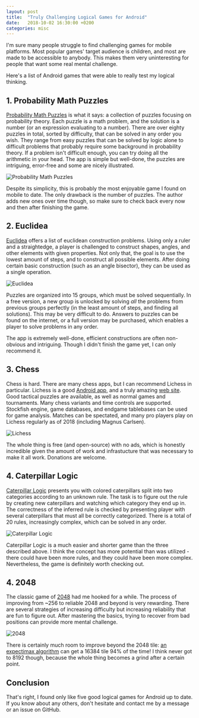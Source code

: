 ```yaml
---
layout: post
title:  "Truly Challenging Logical Games for Android"
date:   2018-10-02 16:30:00 +0200
categories: misc
---
```


I'm sure many people struggle to find challenging games for mobile platforms.
Most popular games' target audience is children, and most are made to be accessible to
anybody. This makes them very uninteresting for people that want some real mental
challenge.

Here's a list of Android games that were able to really test my logical thinking.

## 1. Probability Math Puzzles

[Probability Math Puzzles](https://play.google.com/store/apps/details?id=atorch.statspuzzles)
is what it says: a collection of puzzles focusing on probability theory. Each puzzle
is a math problem, and the solution is a number (or an expression evaluating to a number).
There are over eighty puzzles in total, sorted by difficulty, that can be solved in
any order you wish. They range from easy puzzles that can be solved by logic alone
to difficult problems that probably require some background in probability theory.
If a problem isn't difficult enough, you can try doing all the arithmetic in your head.
The app is simple but well-done, the puzzles are intriguing, error-free and some are
nicely illustrated.

![Probability Math Puzzles](/assets/2018-11_android-games/probability.png)

Despite its simplicity, this is probably the most enjoyable game I found on mobile to date.
The only drawback is the number of puzzles. The author adds new ones over time though,
so make sure to check back every now and then after finishing the game.

## 2. Euclidea

[Euclidea](https://play.google.com/store/apps/details?id=com.hil_hk.euclidea)
offers a list of euclidean construction problems. Using only a ruler and a
straightedge, a player is challenged to construct shapes, angles, and other
elements with given properties. Not only that, the goal is to use the lowest
amount of steps, and to construct all possible elements. After doing certain
basic construction (such as an angle bisector), they can be used as a single
operation.

![Euclidea](/assets/2018-11_android-games/euclidea.png)

Puzzles are organized into 15 groups, which must be solved sequentially. In a free
version, a new group is unlocked by solving *all* the problems from previous groups
perfectly (in the least amount of steps, and finding all solutions). This may be
very difficult to do. Answers to puzzles can be found on the internet, or a full
version may be purchased, which enables a player to solve problems in any order.

The app is extremely well-done, efficient constructions are often non-obvious and
intriguing. Though I didn't finish the game yet, I can only recommend it.

## 3. Chess

Chess is hard. There are many chess apps, but I can recommend Lichess in particular.
Lichess is a good [Android app](https://play.google.com/store/apps/details?id=org.lichess.mobileapp),
and a truly amazing [web site](https://lichess.org/). Good tactical puzzles are available,
as well as normal games and tournaments. Many chess variants and time controls are supported.
Stockfish engine, game databases, and endgame tablebases can be used for game analysis.
Matches can be spectated, and many pro players play on Lichess regularly as of 2018 (including
Magnus Carlsen).

![Lichess](/assets/2018-11_android-games/lichess.png)

The whole thing is free (and open-source) with no ads, which is honestly
incredible given the amount of work and infrastucture that was necessary to make it all work.
Donations are welcome.

## 4. Caterpillar Logic

[Caterpillar Logic](https://play.google.com/store/apps/details?id=org.gromozeka1980.caterpillar_logic)
presents you with colored caterpillars split into two categories
according to an unknown rule. The task is to figure out the rule
by creating new caterpillars and watching which category they end up in.
The correctness of the inferred rule is checked by presenting player with
several caterpillars that must all be correctly categorized. There is a total
of 20 rules, increasingly complex, which can be solved in any order.

![Caterpillar Logic](/assets/2018-11_android-games/caterpillar.png)

Caterpillar Logic is a much easier and shorter game than the three described
above. I think the concept has more potential than was
utilized - there could have been more rules, and they could have been more
complex. Nevertheless, the game is definitely worth checking out.

## 4. 2048

The classic game of
[2048](https://play.google.com/store/apps/details?id=com.tpcstld.twozerogame)
had me hooked for a while. The process of improving from ~256 to reliable
2048 and beyond is very rewarding. There are several strategies of increasing
difficulty but increasing reliability that are fun to figure out. After
mastering the basics, trying to recover from bad positions can provide more
mental challenge.

![2048](/assets/2018-11_android-games/2048.png)

There is certainly much room to improve beyond the 2048 tile:
[an expectimax algorithm](https://stackoverflow.com/questions/22342854/what-is-the-optimal-algorithm-for-the-game-2048)
can get a 16384 tile 94% of the time! I think never got to 8192 though, because
the whole thing becomes a grind after a certain point.

## Conclusion

That's right, I found only like five good logical games for Android up to date.
If you know about any others, don't hesitate and contact me by a message or an
issue on GitHub.
